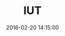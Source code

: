 ---
layout: inner
position: left
title: 'IUT'
date: 2016-02-20 14:15:00
tags: ecole ingenieur
featured_image: '/img/posts/01_bloc-jams-angular-1130x864-2x.png'
project_link: 'https://www.esiea.fr'
lead_text: "Ingénieur généraliste spécialisé dans l'ingénierie logicielle"
---